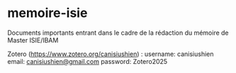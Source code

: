 # memoire-isie
Documents importants entrant dans le cadre de la rédaction du mémoire de Master ISIE/IBAM

Zotero (https://www.zotero.org/canisiushien) : username: canisiushien email: canisiushien@gmail.com password: Zotero2025